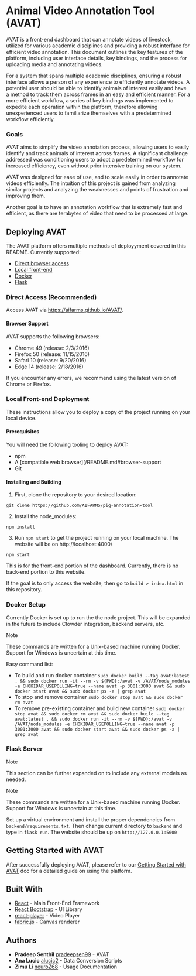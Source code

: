 # Animal Video Annotation Tool (AVAT)

AVAT is a front-end dashboard that can annotate videos of livestock, utilized for various academic disciplines and providing a robust interface for efficient video annotation. This document outlines the key features of the platform, including user interface details, key bindings, and the process for uploading media and annotating videos.

For a system that spans multiple academic disciplines, ensuring a robust interface allows a person of any experience to efficiently annotate videos. A potential user should be able to identify animals of interest easily and have a method to track them across frames in an easy and efficient manner. For a more efficient workflow, a series of key bindings was implemented to expedite each operation within the platform, therefore allowing unexperienced users to familiarize themselves with a predetermined workflow efficiently.

### Goals

AVAT aims to simplify the video annotation process, allowing users to easily identify and track animals of interest across frames. A significant challenge addressed was conditioning users to adopt a predetermined workflow for increased efficiency, even without prior intensive training on our system.

AVAT was designed for ease of use, and to scale easily in order to annotate videos efficiently. The intuition of this project is gained from analyzing similar projects and analyzing the weaknesses and points of frustration and improving them.

Another goal is to have an annotation workflow that is extremely fast and efficient, as there are terabytes of video that need to be processed at large. 

## Deploying AVAT

The AVAT platform offers multiple methods of deployyment covered in this README. Currently supported:

* [Direct browser access](/README.md#direct-access-recommended)
* [Local front-end](/README.md#local-front-end-deployment)
* [Docker](/README.md#docker-setup)
* [Flask](/README.md#flask-server)

### Direct Access (Recommended)

Access AVAT via https://aifarms.github.io/AVAT/.

#### Browser Support

AVAT supports the following browsers:

- Chrome 49 (release: 2/3/2016)
- Firefox 50 (release: 11/15/2016)
- Safari 10 (release: 9/20/2016)
- Edge 14 (release: 2/18/2016)

If you encounter any errors, we recommend using the latest version of Chrome or Firefox.

### Local Front-end Deployment

These instructions allow you to deploy a copy of the project running on your local device.

#### Prerequisites

You will need the following tooling to deploy AVAT:

* npm
* A [compatible web browser](/README.md#browser-support
* Git

#### Installing and Building

1. First, clone the repository to your desired location:

```
git clone https://github.com/AIFARMS/pig-annotation-tool
```

2. Install the node_modules:

```
npm install
```

3. Run `npm start` to get the project running on your local machine. The website will be on http://localhost:4000/

```
npm start
```

This is for the front-end portion of the dashboard. Currently, there is no back-end portion to this website.

If the goal is to only access the website, then go to ```build > index.html``` in this repository.

### Docker Setup

Currently Docker is set up to run the the node project. This will be expanded in the future to include Clowder integration, backend servers, etc.

> [!NOTE]  
> These commands are written for a Unix-based machine running Docker. Support for Windows is uncertain at this time.

Easy command list:
-  To build and run docker container
```sudo docker build --tag avat:latest . && sudo docker run -it --rm -v ${PWD}:/avat -v /AVAT/node_modules -e CHOKIDAR_USEPOLLING=true --name avat -p 3001:3000 avat && sudo docker start avat && sudo docker ps -a | grep avat```
- To stop and remove container
```sudo docker stop avat && sudo docker rm avat```
- To remove pre-existing container and build new container
```sudo docker stop avat && sudo docker rm avat && sudo docker build --tag avat:latest . && sudo docker run -it --rm -v ${PWD}:/avat -v /AVAT/node_modules -e CHOKIDAR_USEPOLLING=true --name avat -p 3001:3000 avat && sudo docker start avat && sudo docker ps -a | grep avat```

### Flask Server

> [!NOTE]  
> This section can be further expanded on to include any external models as needed.

> [!NOTE]  
> These commands are written for a Unix-based machine running Docker. Support for Windows is uncertain at this time.

Set up a virtual environment and install the proper dependencies from ```backend/requirements.txt```. Then change current directory to ```backend``` and type in ```flask run```. The website should be up on ```http://127.0.0.1:5000```

## Getting Started with AVAT

After successfully deploying AVAT, please refer to our [Getting Started with AVAT](https://github.com/AIFARMS/AVAT/blob/master/USAGE.md) doc for a detailed guide on using the platform.

## Built With

* [React](https://reactjs.org/) - Main Front-End Framework
* [React Bootstrap](https://react-bootstrap.github.io/) - UI Library
* [react-player](https://www.npmjs.com/package/react-player) - Video Player
* [fabric.js](http://fabricjs.com/) - Canvas renderer

## Authors

* **Pradeep Senthil** [pradeepsen99](https://github.com/pradeepsen99) - AVAT
* **Ana Lucic** [alucic2](https://github.com/alucic2) - Data Conversion Scripts
* **Zimu Li** [neuroZ68](https://github.com/neuroZ68) - Usage Documentation
